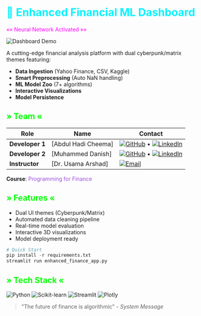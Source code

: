 # <span style="color:#00f3ff">🚀 Enhanced Financial ML Dashboard</span>  
<span style="color:#ff00ff">«« Neural Network Activated »»</span>

![Dashboard Demo](https://media.giphy.com/media/3o7aCTPPm4OHfRLSH6/giphy.gif)

A cutting-edge financial analysis platform with dual cyberpunk/matrix themes featuring:

- **Data Ingestion** (Yahoo Finance, CSV, Kaggle)
- **Smart Preprocessing** (Auto NaN handling)
- **ML Model Zoo** (7+ algorithms)
- **Interactive Visualizations**
- **Model Persistence**

## <span style="color:#00ff00">» Team «</span>

| Role | Name | Contact |
|------|------|---------|
| **Developer 1** | [Abdul Hadi Cheema] | [![GitHub](https://img.shields.io/badge/GitHub-Profile-blue?logo=github)](https://github.com/AHC62) • [![LinkedIn](https://img.shields.io/badge/LinkedIn-Profile-blue?logo=linkedin)]([https://linkedin.com/in/you](https://www.linkedin.com/in/abdul-hadi-cheema-238562220/)) |
| **Developer 2** | [Muhammed Danish] | [![GitHub](https://img.shields.io/badge/GitHub-Profile-blue?logo=github)](https://github.com/muhdanish119) • [![LinkedIn](https://img.shields.io/badge/LinkedIn-Profile-blue?logo=linkedin)](https://www.linkedin.com/in/muhammad-danish-b47478293/) |
| **Instructor** | [Dr. Usama Arshad] | [![Email](https://img.shields.io/badge/Email-Contact-red?logo=gmail)]() |

**Course**: <span style="color:#9d4edd">Programming for Finance </span>

## <span style="color:#00ff00">» Features «</span>

- Dual UI themes (Cyberpunk/Matrix)
- Automated data cleaning pipeline
- Real-time model evaluation
- Interactive 3D visualizations
- Model deployment ready

```python
# Quick Start
pip install -r requirements.txt
streamlit run enhanced_finance_app.py
```

## <span style="color:#00ff00">» Tech Stack «</span>

![Python](https://img.shields.io/badge/Python-3.9+-blue?logo=python)
![Scikit-learn](https://img.shields.io/badge/Scikit--Learn-1.0+-orange?logo=scikit-learn)
![Streamlit](https://img.shields.io/badge/Streamlit-1.12+-red?logo=streamlit)
![Plotly](https://img.shields.io/badge/Plotly-5.0+-purple?logo=plotly)

> "The future of finance is algorithmic" - *System Message*
